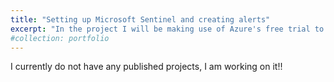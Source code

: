 ```yaml
---
title: "Setting up Microsoft Sentinel and creating alerts"
excerpt: "In the project I will be making use of Azure's free trial to spool up a VM and configure Microsoft Sentinel<br/><img src='/images/Sentinel.png' width=100>"
#collection: portfolio
---
```


I currently do not have any published projects, I am working on it!!
